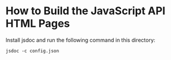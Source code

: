 How to Build the JavaScript API HTML Pages
==========================================

Install jsdoc and run the following command in this directory:

```
jsdoc -c config.json
```
